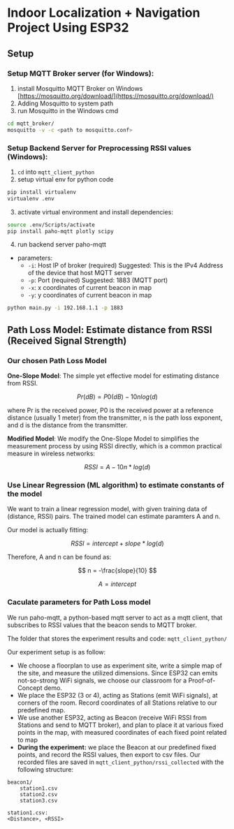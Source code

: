 # Indoor Localization + Navigation Project Using ESP32

## Setup

### Setup MQTT Broker server (for Windows):

1. install Mosquitto MQTT Broker on Windows
[https://mosquitto.org/download/](https://mosquitto.org/download/)
2. Adding Mosquitto to system path
3. run Mosquitto in the Windows cmd

```bash
cd mqtt_broker/
mosquitto -v -c <path to mosquitto.conf>
```

### Setup Backend Server for Preprocessing RSSI values (Windows):
1. `cd` into `mqtt_client_python`
2. setup virtual env for python code
```bash
pip install virtualenv
virtualenv .env
```
3. activate virtual environment and install dependencies:

```bash
source .env/Scripts/activate
pip install paho-mqtt plotly scipy
```
4. run backend server paho-mqtt
- parameters:
    + `-i`: Host IP of broker (required) 
        Suggested: This is the IPv4 Address of the device that host MQTT server
    + `-p`: Port (required)
        Suggested: 1883 (MQTT port)
    + `-x`: x coordinates of current beacon in map
    + `-y`: y coordinates of current beacon in map

```bash
python main.py -i 192.168.1.1 -p 1883
```

## Path Loss Model: Estimate distance from RSSI (Received Signal Strength)

### Our chosen Path Loss Model

**One-Slope Model**: The simple yet effective model for estimating distance from RSSI.

$$ Pr(dB) = P0(dB) - 10nlog(d) $$

where Pr is the received power, P0 is the received power at a reference distance (usually 1 meter) from the transmitter, n is the path loss exponent, and d is the distance from the transmitter.

**Modified Model**: We modify the One-Slope Model to simplifies the measurement process by using RSSI directly, which is a common practical measure in wireless networks:

$$ RSSI = A - 10n*log(d) $$

### Use Linear Regression (ML algorithm) to estimate constants of the model

We want to train a linear regression model, with given training data of (distance, RSSI) pairs. The trained model  can estimate paramters A and n.

Our model is actually fitting:

$$ RSSI = intercept + slope*log(d) $$

Therefore, A and n can be found as:

$$ n = -\frac{slope}{10} $$

$$ A = intercept $$  

### Caculate parameters for Path Loss model

We run paho-mqtt, a python-based mqtt server to act as a mqtt client, that subscribes to RSSI values that the beacon sends to MQTT broker.

The folder that stores the experiment results and code: `mqtt_client_python/`

Our experiment setup is as follow:

- We choose a floorplan to use as experiment site, write a simple map of the site, and measure the utilized dimensions. Since ESP32 can emits not-so-strong WiFi signals, we choose our classroom for a Proof-of-Concept demo.
- We place the ESP32 (3 or 4), acting as Stations (emit WiFi signals), at corners of the room. Record coordinates of all Stations relative to our predefined map.
- We use another ESP32, acting as Beacon (receive WiFi RSSI from Stations and send to MQTT broker), and plan to place it at various fixed points in the map, with measured coordinates of each fixed point related to map
- **During the experiment:** we place the Beacon at our predefined fixed points, and record the RSSI values, then export to csv files. Our recorded files are saved in `mqtt_client_python/rssi_collected` with the following structure:

```
beacon1/
    station1.csv
    station2.csv
    station3.csv

station1.csv:
<Distance>, <RSSI>
```
